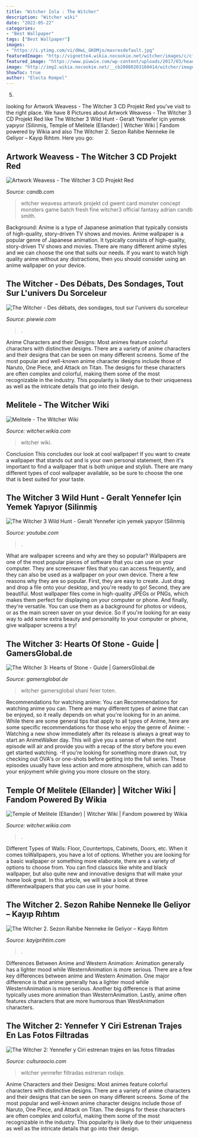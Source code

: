```yaml
---
title: "Witcher Iola : The Witcher"
description: "Witcher wiki"
date: "2022-05-22"
categories:
- "Best Wallpaper"
tags: ["Best Wallpaper"]
images:
- "https://i.ytimg.com/vi/dHwL_GKOMjo/maxresdefault.jpg"
featuredImage: "http://vignette4.wikia.nocookie.net/witcher/images/c/cf/Movie_-_Temple_in_Ellander.jpg/revision/latest?cb=20160317161919"
featured_image: "https://www.piwwie.com/wp-content/uploads/2017/03/header-geralt-triss-1b-550x350.jpg"
image: "http://img2.wikia.nocookie.net/__cb20080203160414/witcher/images/9/92/Melitele.jpg"
ShowToc: true
author: "Electa Rempel"
---
```



5.

	

		
looking for Artwork Weavess - The Witcher 3 CD Projekt Red you've visit to the right place. We have 8 Pictures about Artwork Weavess - The Witcher 3 CD Projekt Red like The Witcher 3 Wild Hunt - Geralt Yennefer için yemek yapıyor (Silinmiş, Temple of Melitele (Ellander) | Witcher Wiki | Fandom powered by Wikia and also The Witcher 2. Sezon Rahibe Nenneke ile Geliyor – Kayıp Rıhtım. Here you go:
		
    
## Artwork Weavess - The Witcher 3 CD Projekt Red

<img loading=lazy src="https://www.candb.com/site/candb/cache/artwork/1600/weavess_witcher3_cdprojekt_1114x1600_marked.jpg" onerror="this.onerror=null;this.src='https://tse3.mm.bing.net/th?id=OIP.Nt_55VAKa9uqxFC8OprUVQHaKo&amp;pid=15.1';" alt="Artwork Weavess - The Witcher 3 CD Projekt Red">

_Source: candb.com_

>witcher weavess artwork projekt cd gwent card monster concept monsters game batch fresh fine witcher3 official fantasy adrian candb smith. 

	

Background: Anime is a type of Japanese animation that typically consists of high-quality, story-driven TV shows and movies.
Anime wallpaper is a popular genre of Japanese animation. It typically consists of high-quality, story-driven TV shows and movies. There are many different anime styles and we can choose the one that suits our needs. If you want to watch high quality anime without any distractions, then you should consider using an anime wallpaper on your device.

    
## The Witcher - Des Débats, Des Sondages, Tout Sur L&#039;univers Du Sorceleur

<img loading=lazy src="https://www.piwwie.com/wp-content/uploads/2017/03/header-geralt-triss-1b-550x350.jpg" onerror="this.onerror=null;this.src='https://tse4.mm.bing.net/th?id=OIP.nlV_YXw5kjvYzKIo92G7QgHaEt&amp;pid=15.1';" alt="The Witcher - Des débats, des sondages, tout sur l&#039;univers du sorceleur">

_Source: piwwie.com_

>. 

	

Anime Characters and their Designs: Most animes feature colorful characters with distinctive designs.
There are a variety of anime characters and their designs that can be seen on many different screens. Some of the most popular and well-known anime character designs include those of Naruto, One Piece, and Attack on Titan. The designs for these characters are often complex and colorful, making them some of the most recognizable in the industry. This popularity is likely due to their uniqueness as well as the intricate details that go into their design.

    
## Melitele - The Witcher Wiki

<img loading=lazy src="http://img2.wikia.nocookie.net/__cb20080203160414/witcher/images/9/92/Melitele.jpg" onerror="this.onerror=null;this.src='https://tse2.mm.bing.net/th?id=OIP.e2JBtKyxwAq1lGZuArJiVQHaFN&amp;pid=15.1';" alt="Melitele - The Witcher Wiki">

_Source: witcher.wikia.com_

>witcher wiki. 

	

Conclusion
This concludes our look at cool wallpaper! If you want to create a wallpaper that stands out and is your own personal statement, then it's important to find a wallpaper that is both unique and stylish. There are many different types of cool wallpaper available, so be sure to choose the one that is best suited for your taste.

    
## The Witcher 3 Wild Hunt - Geralt Yennefer Için Yemek Yapıyor (Silinmiş

<img loading=lazy src="https://i.ytimg.com/vi/dHwL_GKOMjo/maxresdefault.jpg" onerror="this.onerror=null;this.src='https://tse2.mm.bing.net/th?id=OIP.4T1GbYJtI1zEkHKp4Vnd_wHaEK&amp;pid=15.1';" alt="The Witcher 3 Wild Hunt - Geralt Yennefer için yemek yapıyor (Silinmiş">

_Source: youtube.com_

>. 

	

What are wallpaper screens and why are they so popular?
Wallpapers are one of the most popular pieces of software that you can use on your computer. They are screensaver files that you can access frequently, and they can also be used as a wallpaper on your own device. There a few reasons why they are so popular. First, they are easy to create. Just drag and drop a file onto your desktop, and you're ready to go! Second, they are beautiful. Most wallpaper files come in high-quality JPEGs or PNGs, which makes them perfect for displaying on your computer or phone. And finally, they're versatile. You can use them as a background for photos or videos, or as the main screen saver on your device. So if you're looking for an easy way to add some extra beauty and personality to your computer or phone, give wallpaper screens a try!

    
## The Witcher 3: Hearts Of Stone - Guide | GamersGlobal.de

<img loading=lazy src="https://www.gamersglobal.de/sites/gamersglobal.de/files/userupload/user14144/hearts/3 head_960hd.jpg" onerror="this.onerror=null;this.src='https://tse4.mm.bing.net/th?id=OIP.TEOX5efYJo4TFogaYLsfUgHaEK&amp;pid=15.1';" alt="The Witcher 3: Hearts of Stone - Guide | GamersGlobal.de">

_Source: gamersglobal.de_

>witcher gamersglobal shani feier toten. 

	

Recommendations for watching anime: You can
Recommendations for watching anime you can. There are many different types of anime that can be enjoyed, so it really depends on what you're looking for in an anime. While there are some general tips that apply to all types of Anime, here are some specific recommendations for those who enjoy the genre of Anime: 
-Watching a new show immediately after its release is always a great way to start an AnimeWalker day. This will give you a sense of when the next episode will air and provide you with a recap of the story before you even get started watching. 
-If you're looking for something more drawn out, try checking out OVA's or one-shots before getting into the full series. These episodes usually have less action and more atmosphere, which can add to your enjoyment while giving you more closure on the story.

    
## Temple Of Melitele (Ellander) | Witcher Wiki | Fandom Powered By Wikia

<img loading=lazy src="http://vignette4.wikia.nocookie.net/witcher/images/c/cf/Movie_-_Temple_in_Ellander.jpg/revision/latest?cb=20160317161919" onerror="this.onerror=null;this.src='https://tse1.mm.bing.net/th?id=OIP.5akik3GtZD3wwOm8zpcbJwHaE3&amp;pid=15.1';" alt="Temple of Melitele (Ellander) | Witcher Wiki | Fandom powered by Wikia">

_Source: witcher.wikia.com_

>. 

	

Different Types of Walls: Floor, Countertops, Cabinets, Doors, etc.
When it comes toWallpapers, you have a lot of options. Whether you are looking for a basic wallpaper or something more elaborate, there are a variety of options to choose from. You can find classics like white and black wallpaper, but also quite new and innovative designs that will make your home look great. In this article, we will take a look at three differentwallpapers that you can use in your home.

    
## The Witcher 2. Sezon Rahibe Nenneke Ile Geliyor – Kayıp Rıhtım

<img loading=lazy src="https://cdn.kayiprihtim.com/wp-content/uploads/2021/03/The-Witcher-Nenneke.jpg" onerror="this.onerror=null;this.src='https://tse1.mm.bing.net/th?id=OIP.e_YoCUFTn4BkIlhdARaYrwHaD8&amp;pid=15.1';" alt="The Witcher 2. Sezon Rahibe Nenneke ile Geliyor – Kayıp Rıhtım">

_Source: kayiprihtim.com_

>. 

	

Differences Between Anime and Western Animation: Animation generally has a lighter mood while WesternAnimation is more serious.
There are a few key differences between anime and Western Animation. One major difference is that anime generally has a lighter mood while WesternAnimation is more serious. Another big difference is that anime typically uses more animation than WesternAnimation. Lastly, anime often features characters that are more humorous than WestAnimation characters.

    
## The Witcher 2: Yennefer Y Ciri Estrenan Trajes En Las Fotos Filtradas

<img loading=lazy src="https://img.europapress.es/fotoweb/fotonoticia_20201022143624_640.jpg" onerror="this.onerror=null;this.src='https://tse3.mm.bing.net/th?id=OIP.GeR6uMwyU9_kPD5FLgTFqAHaEx&amp;pid=15.1';" alt="The Witcher 2: Yennefer y Ciri estrenan trajes en las fotos filtradas">

_Source: culturaocio.com_

>witcher yennefer filtradas estrenan rodaje. 

	

Anime Characters and their Designs: Most animes feature colorful characters with distinctive designs.
There are a variety of anime characters and their designs that can be seen on many different screens. Some of the most popular and well-known anime character designs include those of Naruto, One Piece, and Attack on Titan. The designs for these characters are often complex and colorful, making them some of the most recognizable in the industry. This popularity is likely due to their uniqueness as well as the intricate details that go into their design.

